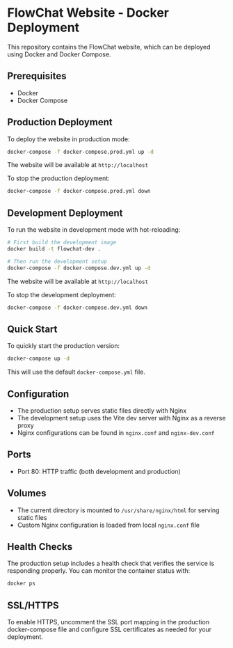 # FlowChat Website - Docker Deployment

This repository contains the FlowChat website, which can be deployed using Docker and Docker Compose.

## Prerequisites

- Docker
- Docker Compose

## Production Deployment

To deploy the website in production mode:

```bash
docker-compose -f docker-compose.prod.yml up -d
```

The website will be available at `http://localhost`

To stop the production deployment:

```bash
docker-compose -f docker-compose.prod.yml down
```

## Development Deployment

To run the website in development mode with hot-reloading:

```bash
# First build the development image
docker build -t flowchat-dev .

# Then run the development setup
docker-compose -f docker-compose.dev.yml up -d
```

The website will be available at `http://localhost`

To stop the development deployment:

```bash
docker-compose -f docker-compose.dev.yml down
```

## Quick Start

To quickly start the production version:

```bash
docker-compose up -d
```

This will use the default `docker-compose.yml` file.

## Configuration

- The production setup serves static files directly with Nginx
- The development setup uses the Vite dev server with Nginx as a reverse proxy
- Nginx configurations can be found in `nginx.conf` and `nginx-dev.conf`

## Ports

- Port 80: HTTP traffic (both development and production)

## Volumes

- The current directory is mounted to `/usr/share/nginx/html` for serving static files
- Custom Nginx configuration is loaded from local `nginx.conf` file

## Health Checks

The production setup includes a health check that verifies the service is responding properly. You can monitor the container status with:

```bash
docker ps
```

## SSL/HTTPS

To enable HTTPS, uncomment the SSL port mapping in the production docker-compose file and configure SSL certificates as needed for your deployment.